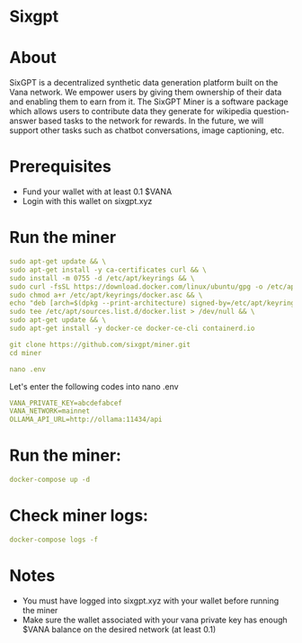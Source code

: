 # Sixgpt

# About
SixGPT is a decentralized synthetic data generation platform built on the Vana network. We empower users by giving them ownership of their data and enabling them to earn from it.
The SixGPT Miner is a software package which allows users to contribute data they generate for wikipedia question-answer based tasks to the network for rewards. In the future, we will support other tasks such as chatbot conversations, image captioning, etc.

# Prerequisites
- Fund your wallet with at least 0.1 $VANA
- Login with this wallet on sixgpt.xyz

# Run the miner
```yaml
sudo apt-get update && \
sudo apt-get install -y ca-certificates curl && \
sudo install -m 0755 -d /etc/apt/keyrings && \
sudo curl -fsSL https://download.docker.com/linux/ubuntu/gpg -o /etc/apt/keyrings/docker.asc && \
sudo chmod a+r /etc/apt/keyrings/docker.asc && \
echo "deb [arch=$(dpkg --print-architecture) signed-by=/etc/apt/keyrings/docker.asc] https://download.docker.com/linux/ubuntu $(. /etc/os-release && echo "$VERSION_CODENAME") stable" | \
sudo tee /etc/apt/sources.list.d/docker.list > /dev/null && \
sudo apt-get update && \
sudo apt-get install -y docker-ce docker-ce-cli containerd.io
```
```yaml
git clone https://github.com/sixgpt/miner.git
cd miner
```
```yaml
nano .env
```
Let's enter the following codes into nano .env

```yaml
VANA_PRIVATE_KEY=abcdefabcef
VANA_NETWORK=mainnet
OLLAMA_API_URL=http://ollama:11434/api
```
# Run the miner:
```yaml
docker-compose up -d
```
# Check miner logs:
```yaml
docker-compose logs -f
```
# Notes
- You must have logged into sixgpt.xyz with your wallet before running the miner
- Make sure the wallet associated with your vana private key has enough $VANA balance on the desired network (at least 0.1)

